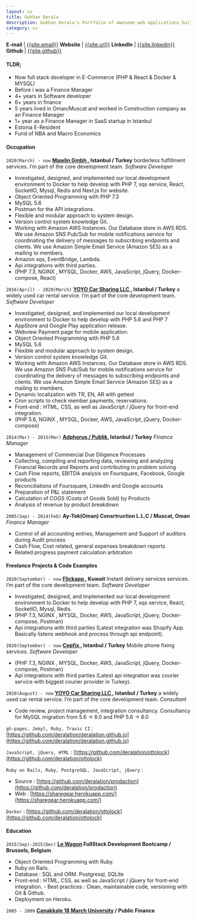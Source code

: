 ```yaml
---
layout: cv
title: Gokhan Derala
description: Gokhan Derala's Portfolio of awesome web applications built with Love, Lean, Agile, PHP and Rails MVC
category: cv
---
```


**E-mail** | [{{site.email}}](mailto:gderala@gmail.com)
**Website** | [{{site.url}}]({{site.url}})
**LinkedIn** | [{{site.linkedin}}]({{site.linkedin}})
**Github** | [{{site.github}}](http://github.com/{{site.github}})

#### TLDR;

- Now full stack developer in E-Commerce (PHP & React & Docker & MYSQL)
- Before i was a Finance Manager
- 4+ years in Software developer
- 6+ years in finance
- 5 years lived in Oman/Muscat and worked in Construction company as an Finance Manager
- 1+ year as a Finance Manager in SaaS startup in Istanbul
- Estonia E-Resident
- Fund of NBA and Macro Economics

#### Occupation

`2020(March) - now`
**[Mawlin Gmbh ]({{site.mawlin}}), Istanbul / Turkey** borderless fulfillment services. I’m part of the core development team.
_Software Developer_

- Investigated, designed, and implemented our local development environment to Docker to help develop with PHP 7, sqs service, React, SocketIO, Mysql, Redis and Next.js for website.
- Object Oriented Programming with PHP 7.3
- MySQL 5.6
- Postman for the API integrations.
- Flexible and modular approach to system design.
- Version control system knowledge Git.
- Working with Amazon AWS Instances. Our Database store in AWS RDS. We use Amazon SNS Pub/Sub for mobile notifications service for coordinating the delivery of messages to subscribing endpoints and clients. We use Amazon Simple Email Service (Amazon SES) as a mailing to members.
- Amazon sqs, EventBridge, Lambda.
- Api integrations with third parties.
- (PHP 7.3, NGINX , MYSQL, Docker, AWS, JavaScript, jQuery, Docker-compose, React)

`2016(April) - 2020(March)`
**[YOYO Car Sharing LLC ]({{site.yoyo}}), Istanbul / Turkey** a widely used car rental service. I’m part of the core development team.
_Software Developer_

- Investigated, designed, and implemented our local development environment to Docker to help develop with PHP 5.6 and PHP 7
- AppStore and Google Play application release.
- Webview Payment page for mobile application.
- Object Oriented Programming with PHP 5.6
- MySQL 5.6
- Flexible and modular approach to system design.
- Version control system knowledge Git.
- Working with Amazon AWS Instances. Our Database store in AWS RDS. We use Amazon SNS Pub/Sub for mobile notifications service for coordinating the delivery of messages to subscribing endpoints and clients. We use Amazon Simple Email Service (Amazon SES) as a mailing to members.
- Dynamic localization with TR, EN, AR with gettext
- Cron scripts to check member payments, reservations.
- Front-end : HTML, CSS, as well as JavaScript / jQuery for front-end integration.
- (PHP 5.6, NGINX , MYSQL, Docker, AWS, JavaScript, jQuery, Docker-compose)

`2014(Mar) - 2015(Mar)`
**[Adphorus / Publik]({{site.adphorus}}), Istanbul / Turkey**
_Finance Manager_

- Management of Commercial Due Diligence Processes
- Collecting, compiling and reporting data, reviewing and analyzing Financial Records and Reports and contributing to problem solving
- Cash Flow reports, EBITDA analysis on Foursquare, Facebook, Google products
- Reconciliations of Foursquare, LinkedIn and Google accounts
- Preparation of P&L statement
- Calculation of COGS (Costs of Goods Sold) by Products
- Analysis of revenue by product breakdown

`2005(Sep) - 2014(Feb)`
**Ay-Tek(Oman) Consrtruction L.L.C / Muscat, Oman**
_Finance Manager_

- Control of all accounting entries, Management and Support of auditors during Audit process
- Cash Flow, Cost related, general expenses breakdown reports
- Related progress payment calculation arbitration

#### Freelance Projects & Code Examples

`2020(September) - now`
**[Flickapp ]({{site.flick}}), Kuwait** Instant delivery services services. I’m part of the core development team.
_Software Developer_

- Investigated, designed, and implemented our local development environment to Docker to help develop with PHP 7, sqs service, React, SocketIO, Mysql, Redis.
- (PHP 7.3, NGINX , MYSQL, Docker, AWS, JavaScript, jQuery, Docker-compose, Postman)
- Api integrations with third parties (Latest integration was Shopify App. Basically listens webhook and process through api endpoint).

`2020(September) - now`
**[Cepfix ]({{site.cepfix}}), Istanbul / Turkey** Mobile phone fixing services.
_Software Developer_

- (PHP 7.3, NGINX , MYSQL, Docker, AWS, JavaScript, jQuery, Docker-compose, Postman)
- Api integrations with third parties (Latest api integration was courier service with biggest courier provider in Turkey).

`2020(August) - now`
**[YOYO Car Sharing LLC ]({{site.yoyo}}), Istanbul / Turkey** a widely used car rental service. I’m part of the core development team.
_Consultant_

- Code review, project management, integration consultancy. Consultancy for MySQL migration from 5.6 -> 8.0 and PHP 5.6 -> 8.0

`gh-pages, Jekyl, Ruby, Travic CI` : [https://github.com/deralation/deralation.github.io](https://github.com/deralation/deralation.github.io)

`JavaScript, jQuery, HTML` : [https://github.com/deralation/ottolock](https://github.com/deralation/ottolock)

`Ruby on Rails, Ruby, PostgreSQL, JavaScript, jQuery` :

- Source : [https://github.com/deralation/prodaction](https://github.com/deralation/prodaction)
- Web : [https://sharegear.herokuapp.com/](https://sharegear.herokuapp.com/)

`Docker` : [https://github.com/deralation/ottolock](https://github.com/deralation/ottolock)

#### Education

`2015(Sep)-2015(Dec)`
**[Le Wagon]({{site.lewagon}}) FullStack Development Bootcamp / Brussels, Belgium**

- Object Oriented Programming with Ruby.
- Ruby on Rails.
- Database : SQL and ORM. Postgresql, SQLite
- Front-end : HTML, CSS, as well as JavaScript / jQuery for front-end integration. - Best practices : Clean, maintainable code, versioning with Git & Github.
- Deployment on Heroku.

`2005 - 2009`
**[Canakkale 18 March University](https://www.comu.edu.tr) / Public Finance**

